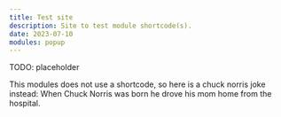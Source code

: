 ```yaml
---
title: Test site
description: Site to test module shortcode(s).
date: 2023-07-10
modules: popup
---
```


TODO: placeholder

This modules does not use a shortcode, so here is a chuck norris joke instead: When Chuck Norris was born he drove his mom home from the hospital.

